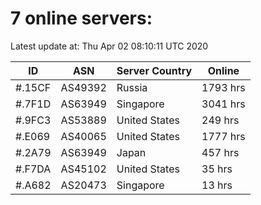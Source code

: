 # 7 online servers:

Latest update at: Thu Apr 02 08:10:11 UTC 2020

| ID | ASN | Server Country | Online |
| -- | --- | -------------- | ------ |
| #.15CF | AS49392 | Russia | 1793 hrs |
| #.7F1D | AS63949 | Singapore | 3041 hrs |
| #.9FC3 | AS53889 | United States | 249 hrs |
| #.E069 | AS40065 | United States | 1777 hrs |
| #.2A79 | AS63949 | Japan | 457 hrs |
| #.F7DA | AS45102 | United States | 35 hrs |
| #.A682 | AS20473 | Singapore | 13 hrs |


